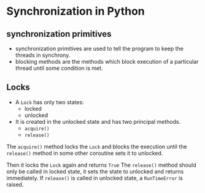 # Synchronization in Python

## synchronization primitives
* synchronization primitives are used to tell the program
  to keep the threads in synchrony.
* blocking methods are the methods which block execution of a particular
  thread until some condition is met.

## Locks

* A `Lock` has only two states:
    - locked
    - unlocked
* It is created in the unlocked state and has two principal methods.
    - `acquire()`
    - `release()`

The `acquire()` method locks the `Lock` and blocks the execution
until the `release()` method in some other coroutine sets it to
unlocked.

Then it locks the `Lock` again and returns `True`
The `release()` method should only be called in locked state,
it sets the state to unlocked and returns immediately.
If `release()` is called in unlocked state, a `RunTimeError` is raised.
